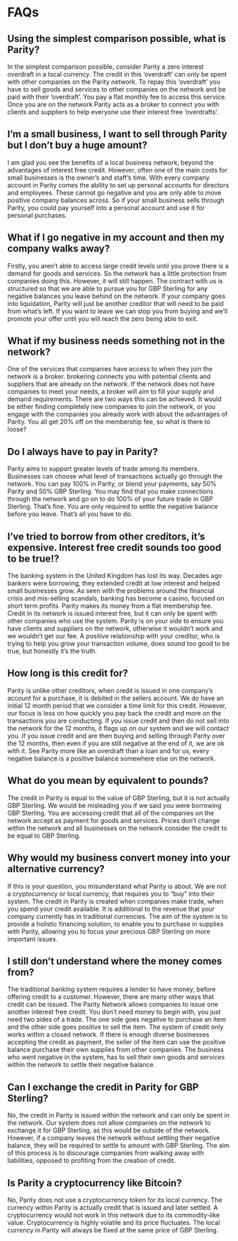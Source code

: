 # FAQs

## Using the simplest comparison possible, what is Parity?

In the simplest comparison possible, consider Parity a zero interest overdraft in a local currency. The credit in this ‘overdraft’ can only be spent with other companies on the Parity network. To repay this ‘overdraft’ you have to sell goods and services to other companies on the network and be paid with their ‘overdraft’. You pay a flat monthly fee  to access this service. Once you are on the network Parity acts as a broker to connect you with clients and suppliers to help everyone use their interest free ‘overdrafts’.

## I’m a small business, I want to sell through Parity but I don’t buy a huge amount?

I am glad you see the benefits of a local business network, beyond the advantages of interest free credit. However, often one of the main costs for small businesses is the owner’s and staff’s time. With every company account in Parity comes the ability to set up personal accounts for directors and employees. These cannot go negative and you are only able to move positive company balances across. So if your small business sells through Parity, you could pay yourself into a personal account and use it for personal purchases. 

## What if I go negative in my account and then my company walks away?

Firstly, you aren’t able to access large credit levels until you prove there is a demand for goods and services. So the network has a little protection from companies doing this. However, it will still happen. The contract with us is structured so that we are able to pursue you for GBP Sterling for any negative balances you leave behind on the network. If your company goes into liquidation, Parity will just be another creditor that will need to be paid from what’s left. If you want to leave we can stop you from buying and we’ll promote your offer until you will reach the zero being able to exit.  

## What if my business needs something not in the network?

One of the services that companies have access to when they join the network is a broker. brokering connects you with potential clients and suppliers that are already on the network. If the network does not have companies to meet your needs, a broker will aim to fill your supply and demand requirements. There are two ways this can be achieved. It would be either finding completely new companies to join the network, or you engage with the companies you already work with about the advantages of Parity. You all get 20% off on the membership fee, so what is there to loose?

## Do I always have to pay in Parity? 

Parity aims to support greater levels of trade among its members. Businesses can choose what level of transactions actually go through the network. You can pay 100% in Parity, or blend your payments, say 50% Parity and 50% GBP Sterling. You may find that you make connections through the network and go on to do 100% of your future trade in GBP Sterling. That’s fine. You are only required to settle the negative balance before you leave. That’s all you have to do.

## I’ve tried to borrow from other creditors, it’s expensive. Interest free credit sounds too good to be true!? 

The banking system in the United Kingdom has lost its way. Decades ago bankers were borrowing, they extended credit at low interest and helped small businesses grow. As seen with the problems around the financial crisis and mis-selling scandals, banking has become a casino, focused on short term profits. Parity makes its money from a flat membership fee. Credit in its network is issued interest free, but it can only be spent with other companies who use the system. Parity is on your side to ensure you have clients and suppliers on the network, otherwise it wouldn’t work and we wouldn’t get our fee. A positive relationship with your creditor, who is trying to help you grow your transaction volume, does sound too good to be true, but honestly it’s the truth.

## How long is this credit for? 

Parity is unlike other creditors, when credit is issued in one company’s account for a purchase, it is debited in the sellers account. We do have an initial 12 month period that we consider a time limit for this credit. However, our focus is less on how quickly you pay back the credit and more on the transactions you are conducting. If you issue credit and then do not sell into the network for the 12 months, it flags up on our system and we will contact you. If you issue credit and are then buying and selling through Parity over the 12 months, then even if you are still negative at the end of it, we are ok with it. See Parity more like an overdraft than a loan and for us, every negative balance is a positive balance somewhere else on the network.

## What do you mean by equivalent to pounds? 

The credit in Parity is equal to the value of GBP Sterling, but it is not actually GBP Sterling. We would be misleading you if we said you were borrowing GBP Sterling. You are accessing credit that all of the companies on the network accept as payment for goods and services. Prices don’t change within the network and all businesses on the network consider the credit to be equal to GBP Sterling. 

## Why would my business convert money into your alternative currency? 

If this is your question, you misunderstand what Parity is about. We are not a cryptocurrency or local currency, that requires you to “buy” into their system. The credit in Parity is created when companies make trade, when you spend your credit available. It is additional to the revenue that your company currently has in traditional currencies. The aim of the system is to provide a holistic financing solution, to enable you to purchase in supplies with Parity, allowing you to focus your precious GBP Sterling on more important issues.

## I still don’t understand where the money comes from? 

The traditional banking system requires a lender to have money, before offering credit to a customer. However, there are many other ways that credit can be issued. The Parity Network allows companies to issue one another interest free credit. You don’t need money to begin with, you just need two sides of a trade. The one side goes negative to purchase an item and the other side goes positive to sell the item. The system of credit only works within a closed network. If there is enough diverse businesses accepting the credit as payment, the seller of the item can use the positive balance purchase their own supplies from other companies. The business who went negative in the system, has to sell their own goods and services within the network to settle their negative balance.

## Can I exchange the credit in Parity for GBP Sterling? 

No, the credit in Parity is issued within the network and can only be spent in the network. Our system does not allow companies on the network to exchange it for GBP Sterling, as this would be outside of the network. However, if a company leaves the network without settling their negative balance, they will be required to settle to amount with GBP Sterling. The aim of this process is to discourage companies from walking away with liabilities, opposed to profiting from the creation of credit.

## Is Parity a cryptocurrency like Bitcoin? 

No, Parity does not use a cryptocurrency token for its local currency. The currency within Parity is actually credit that is issued and later settled. A cryptocurrency would not work in this network due to its commodity-like value. Cryptocurrency is highly volatile and its price fluctuates. The local currency in Parity will always be fixed at the same price of GBP Sterling.

